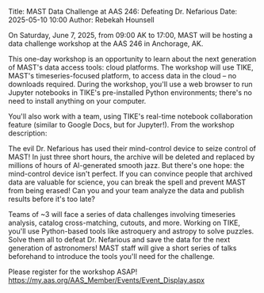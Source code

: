 Title: MAST Data Challenge at AAS 246: Defeating Dr. Nefarious
Date: 2025-05-10 10:00
Author: Rebekah Hounsell

On Saturday, June 7, 2025, from 09:00 AK to 17:00, MAST will be hosting a data challenge workshop at the AAS 246 in Anchorage, AK.

This one-day workshop is an opportunity to learn about the next generation of MAST's data access tools: cloud platforms.
The workshop will use TIKE, MAST's timeseries-focused platform, to access data in the cloud – no downloads required.
During the workshop, you'll use a web browser to run Jupyter notebooks in TIKE's pre-installed Python environments; there's no need to
install anything on your computer.

You'll also work with a team, using TIKE's real-time notebook collaboration feature (similar to Google Docs, but for Jupyter!).
From the workshop description:

The evil Dr. Nefarious has used their mind-control device to seize control of MAST! In just three short hours, the archive will be
deleted and replaced by millions of hours of AI-generated smooth jazz. But there's one hope: the mind-control device isn't perfect.
If you can convince people that archived data are valuable for science, you can break the spell and prevent MAST from being erased!
Can you and your team analyze the data and publish results before it's too late?

Teams of ~3 will face a series of data challenges involving timeseries analysis, catalog cross-matching, cutouts, and more.
Working on TIKE, you'll use Python-based tools like astroquery and astropy to solve puzzles. Solve them all to defeat Dr. Nefarious and
save the data for the next generation of astronomers! MAST staff will give a short series of talks beforehand to introduce the tools
you'll need for the challenge.

Please register for the workshop ASAP! https://my.aas.org/AAS_Member/Events/Event_Display.aspx
